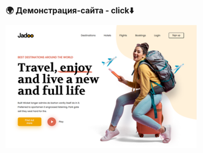 ## 🌍 Демонстрация-сайта - click⬇️
[![Превью Сайта](preview-site.png)](https://v1nstery.github.io/Jadoo-travel/)

